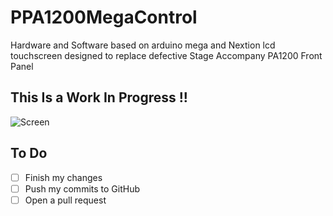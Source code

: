 # PPA1200MegaControl
Hardware and Software based on arduino mega and Nextion lcd touchscreen designed to replace defective Stage Accompany PA1200 Front Panel

## This Is a Work In Progress !!


<img class="fit-picture"
     src="https://github.com/AlexandreLuce/PPA1200MegaControl/blob/master/Docs/Img/Img_1.jpg"
     alt="Screen" />
     
     
<h2>To Do</h2> 

- [ ] Finish my changes
- [ ] Push my commits to GitHub
- [ ] Open a pull request
